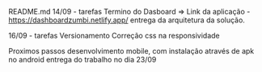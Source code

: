 README.md
14/09 - tarefas
Termino do Dasboard => Link da aplicação - https://dashboardzumbi.netlify.app/
entrega da arquitetura da solução.

16/09 - tarefas
Versionamento
Correção css na responsividade


Proximos passos
desenvolvimento mobile, com instalação através de apk no android
entrega do trabalho no dia 23/09
